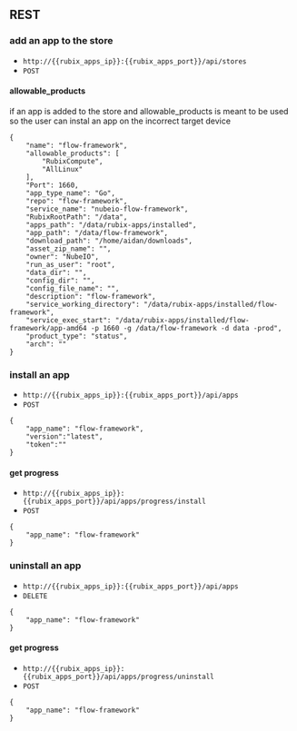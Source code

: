 ## REST

### add an app to the store

- `http://{{rubix_apps_ip}}:{{rubix_apps_port}}/api/stores`
- `POST`

#### allowable_products
if an app is added to the store and allowable_products is meant to be used so the user can instal an app on the incorrect target device


```
{
    "name": "flow-framework",
    "allowable_products": [
        "RubixCompute",
        "AllLinux"
    ],
    "Port": 1660,
    "app_type_name": "Go",
    "repo": "flow-framework",
    "service_name": "nubeio-flow-framework",
    "RubixRootPath": "/data",
    "apps_path": "/data/rubix-apps/installed",
    "app_path": "/data/flow-framework",
    "download_path": "/home/aidan/downloads",
    "asset_zip_name": "",
    "owner": "NubeIO",
    "run_as_user": "root",
    "data_dir": "",
    "config_dir": "",
    "config_file_name": "",
    "description": "flow-framework",
    "service_working_directory": "/data/rubix-apps/installed/flow-framework",
    "service_exec_start": "/data/rubix-apps/installed/flow-framework/app-amd64 -p 1660 -g /data/flow-framework -d data -prod",
    "product_type": "status",
    "arch": ""
}

```


### install an app

- `http://{{rubix_apps_ip}}:{{rubix_apps_port}}/api/apps`
- `POST`

```
{
    "app_name": "flow-framework",
    "version":"latest",
    "token":""
}
```

#### get progress

- `http://{{rubix_apps_ip}}:{{rubix_apps_port}}/api/apps/progress/install`
- `POST`

```
{
    "app_name": "flow-framework"
}
```


### uninstall an app

- `http://{{rubix_apps_ip}}:{{rubix_apps_port}}/api/apps`
- `DELETE`

```
{
    "app_name": "flow-framework"
}
```

#### get progress

- `http://{{rubix_apps_ip}}:{{rubix_apps_port}}/api/apps/progress/uninstall`
- `POST`

```
{
    "app_name": "flow-framework"
}
```